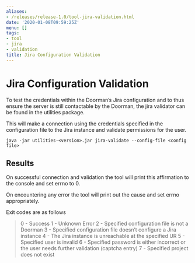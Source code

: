 ```yaml
---
aliases:
- /releases/release-1.0/tool-jira-validation.html
date: '2020-01-08T09:59:25Z'
menu: []
tags:
- tool
- jira
- validation
title: Jira Configuration Validation
---
```



# Jira Configuration Validation

To test the credentials within the Doorman’s Jira configuration and to thus ensure
the server is still contactable by the Doorman, the jira validator can be found in the utilities package.

This will make a connection using the credentials specified in the configuration file to the Jira
instance and validate permissions for the user.

```shell
java -jar utilities-<version>.jar jira-validate --config-file <config file>
```


## Results

On successful connection and validation the tool will print this affirmation to the console and
set errno to 0.

On encountering any error the tool will print out the cause and set errno appropriately.

Exit codes are as follows

> 
> 0 - Success
> 1 - Unknown Error
> 2 - Specified configuration file is not a Doorman
> 3 - Specified configuration file doesn’t configure a Jira instance
> 4 - The Jira instance is unreachable at the specified UR
> 5 - Specified user is invalid
> 6 - Specified password is either incorrect or the user needs further validation (captcha entry)
> 7 - Specified project does not exist


